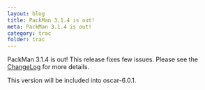 ```yaml
---
layout: blog
title: PackMan 3.1.4 is out!
meta: PackMan 3.1.4 is out!
category: trac
folder: trac
---
```

<!-- Name: packman-3.1.4 -->
<!-- Version: 1 -->
<!-- Last-Modified: 2009/01/15 11:30:30 -->
<!-- Author: valleegr -->

PackMan 3.1.4 is out! This release fixes few issues. Please see the [ChangeLog](https://svn.oscar.openclustergroup.org/trac/oscar/browser/pkgsrc/packman/tags/packman-3.1.4/ChangeLog) for more details.

This version will be included into oscar-6.0.1.